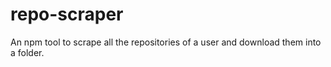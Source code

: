 # repo-scraper

An npm tool to scrape all the repositories of a user and download them into a folder.